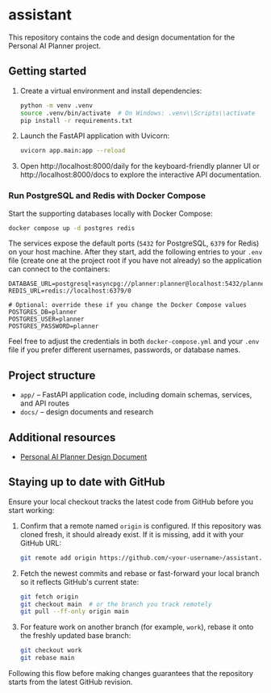 # assistant

This repository contains the code and design documentation for the Personal AI Planner project.

## Getting started

1. Create a virtual environment and install dependencies:

   ```bash
   python -m venv .venv
   source .venv/bin/activate  # On Windows: .venv\\Scripts\\activate
   pip install -r requirements.txt
   ```

2. Launch the FastAPI application with Uvicorn:

   ```bash
   uvicorn app.main:app --reload
   ```

3. Open http://localhost:8000/daily for the keyboard-friendly planner UI or http://localhost:8000/docs to explore the interactive API documentation.

### Run PostgreSQL and Redis with Docker Compose

Start the supporting databases locally with Docker Compose:

```bash
docker compose up -d postgres redis
```

The services expose the default ports (`5432` for PostgreSQL, `6379` for Redis) on your host machine. After they start, add the following entries to your `.env` file (create one at the project root if you have not already) so the application can connect to the containers:

```env
DATABASE_URL=postgresql+asyncpg://planner:planner@localhost:5432/planner
REDIS_URL=redis://localhost:6379/0

# Optional: override these if you change the Docker Compose values
POSTGRES_DB=planner
POSTGRES_USER=planner
POSTGRES_PASSWORD=planner
```

Feel free to adjust the credentials in both `docker-compose.yml` and your `.env` file if you prefer different usernames, passwords, or database names.

## Project structure

- `app/` – FastAPI application code, including domain schemas, services, and API routes
- `docs/` – design documents and research

## Additional resources

- [Personal AI Planner Design Document](docs/personal_ai_planner_design.md)

## Staying up to date with GitHub

Ensure your local checkout tracks the latest code from GitHub before you start working:

1. Confirm that a remote named `origin` is configured. If this repository was cloned fresh, it should already exist. If it is missing, add it with your GitHub URL:

   ```bash
   git remote add origin https://github.com/<your-username>/assistant.git
   ```

2. Fetch the newest commits and rebase or fast-forward your local branch so it reflects GitHub's current state:

   ```bash
   git fetch origin
   git checkout main  # or the branch you track remotely
   git pull --ff-only origin main
   ```

3. For feature work on another branch (for example, `work`), rebase it onto the freshly updated base branch:

   ```bash
   git checkout work
   git rebase main
   ```

Following this flow before making changes guarantees that the repository starts from the latest GitHub revision.
